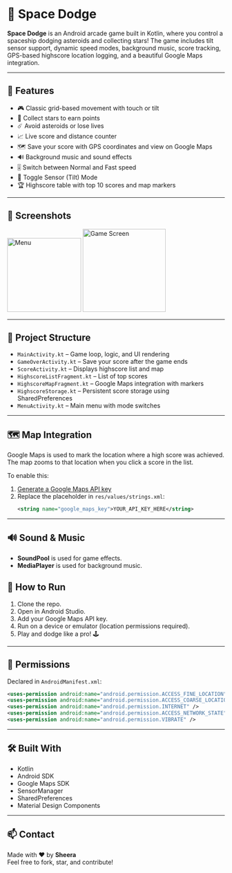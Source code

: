 # 🚀 Space Dodge	

**Space Dodge** is an Android arcade game built in Kotlin, where you control a spaceship dodging asteroids and collecting stars! The game includes tilt sensor support, dynamic speed modes, background music, score tracking, GPS-based highscore location logging, and a beautiful Google Maps integration.

---

## 📱 Features

- 🎮 Classic grid-based movement with touch or tilt
- 🌟 Collect stars to earn points
- ☄️ Avoid asteroids or lose lives
- 📈 Live score and distance counter
- 🗺️ Save your score with GPS coordinates and view on Google Maps
- 🔊 Background music and sound effects
- 🎚️ Switch between Normal and Fast speed
- 📡 Toggle Sensor (Tilt) Mode
- 🏆 Highscore table with top 10 scores and map markers

---

## 📸 Screenshots
<img width="171" alt="Menu" src="https://github.com/user-attachments/assets/a0e884c6-5874-403c-b13c-7fb6c87fc7f1" />

<img width="192" alt="Game Screen" src="https://github.com/user-attachments/assets/da19124d-6020-432f-a88d-e257f19e8c36" />


---

## 📂 Project Structure

- `MainActivity.kt` – Game loop, logic, and UI rendering
- `GameOverActivity.kt` – Save your score after the game ends
- `ScoreActivity.kt` – Displays highscore list and map
- `HighscoreListFragment.kt` – List of top scores
- `HighscoreMapFragment.kt` – Google Maps integration with markers
- `HighscoreStorage.kt` – Persistent score storage using SharedPreferences
- `MenuActivity.kt` – Main menu with mode switches

---

## 🗺️ Map Integration

Google Maps is used to mark the location where a high score was achieved. The map zooms to that location when you click a score in the list.

To enable this:
1. [Generate a Google Maps API key](https://console.cloud.google.com/)
2. Replace the placeholder in `res/values/strings.xml`:
   ```xml
   <string name="google_maps_key">YOUR_API_KEY_HERE</string>
   ```

---

## 🔊 Sound & Music

- **SoundPool** is used for game effects.
- **MediaPlayer** is used for background music.


## 🚀 How to Run

1. Clone the repo.
2. Open in Android Studio.
3. Add your Google Maps API key.
4. Run on a device or emulator (location permissions required).
5. Play and dodge like a pro! 🕹️

---

## 📌 Permissions

Declared in `AndroidManifest.xml`:

```xml
<uses-permission android:name="android.permission.ACCESS_FINE_LOCATION" />
<uses-permission android:name="android.permission.ACCESS_COARSE_LOCATION" />
<uses-permission android:name="android.permission.INTERNET" />
<uses-permission android:name="android.permission.ACCESS_NETWORK_STATE" />
<uses-permission android:name="android.permission.VIBRATE" />
```

---

## 🛠️ Built With

- Kotlin
- Android SDK
- Google Maps SDK
- SensorManager
- SharedPreferences
- Material Design Components

---

## 📫 Contact

Made with ❤️ by **Sheera**  
Feel free to fork, star, and contribute!

